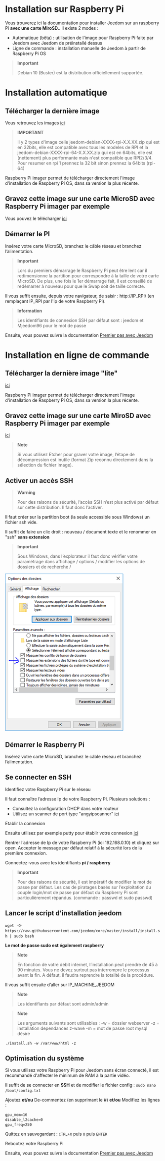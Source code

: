 # Installation sur Raspberry Pi

Vous trouverez ici la documentation pour installer Jeedom sur un raspberry Pi **avec une carte MiroSD.**. Il existe 2 modes :

- Automatique (bêta) : utilisation de l'image pour Raspberry Pi faite par Jeedom avec Jeedom de préinstallé dessus
- Ligne de commande : installation manuelle de Jeedom à partir de Raspberry Pi OS

> **Important**
>
> Debian 10 (Buster) est la distribution officiellement supportée.

# Installation automatique

## Télécharger la dernière image

Vous retrouvez les images [ici](https://images.jeedom.com/rpi/)

> **IMPORTANT**
>
>Il y 2 types d'image celle jeedom-debian-XXXX-rpi-X.X.XX.zip qui est en 32bits, elle est compatible avec tous les modeles de RPI et la jeedom-debian-XXXX-rpi-64-X.X.XX.zip qui est en 64bits, elle est (nettement) plus performante mais n'est compatible que RPI2/3/4. Pour resumer en rpi 1 prennez la 32 bit sinon prennez la 64bits (rpi-64)

Raspberry Pi imager permet de télécharger directement l'image d'installation de Raspberry Pi OS, dans sa version la plus récente.

## Gravez cette image sur une carte MicroSD avec Raspberry Pi imager par exemple

Vous pouvez le télécharger [ici](https://www.raspberrypi.org/downloads/)

## Démarrer le PI

Insérez votre carte MicroSD, branchez le câble réseau et branchez l’alimentation.

> **Important**
>
> Lors du premiers démarrage le Raspberry Pi peut être lent car il redimensionne la partition pour correspondre à la taille de votre carte MicroSD. De plus, une fois le 1er démarrage fait, il est conseillé de redémarrer à nouveau pour que le Swap soit de taille correcte.

Il vous suffit ensuite, depuis votre navigateur, de saisir : http://IP_RPI/ (en remplaçant IP_RPI par l'ip de votre Raspberry Pi).

> **Information**
>
> Les identifiants de connexion SSH par défaut sont : jeedom et Mjeedom96 pour le mot de passe 

Ensuite, vous pouvez suivre la documentation [Premier pas avec Jeedom](https://doc.jeedom.com/fr_FR/premiers-pas/index)

# Installation en ligne de commande

## Télécharger la dernière image "lite"

[ici](https://downloads.raspberrypi.org/raspbian_lite_latest)

Raspberry Pi imager permet de télécharger directement l'image d'installation de Raspberry Pi OS, dans sa version la plus récente.

## Gravez cette image sur une carte MiroSD avec Raspberry Pi imager par exemple

[ici](https://www.raspberrypi.org/downloads/)

> **Note**
>
> Si vous utilisez Etcher pour graver votre image, l’étape de décompression est inutile (format Zip reconnu directement dans la sélection du fichier image).

## Activer un accès SSH

> **Warning**
>
> Pour des raisons de sécurité, l’accès SSH n’est plus activé par défaut sur cette distribution. Il faut donc l’activer.

Il faut créer sur la partition boot (la seule accessible sous Windows) un fichier ssh vide.

Il suffit de faire un clic droit : nouveau / document texte et le renommer en "ssh" **sans extension**

> **Important**
>
> Sous Windows, dans l’explorateur il faut donc vérifier votre paramétrage dans affichage / options / modifier les options de dossiers et de recherche /

![ExtensionFichier](images/ExtensionFichier.PNG)

## Démarrer le Raspberry Pi

Insérez votre carte MicroSD, branchez le câble réseau et branchez l’alimentation.

## Se connecter en SSH

Identifiez votre Raspberry Pi sur le réseau

Il faut connaître l’adresse Ip de votre Raspberry PI. Plusieurs solutions :

-   Consultez la configuration DHCP dans votre routeur
-   Utilisez un scanner de port type "angyipscanner" [ici](http://angryip.org/download/#windows)

Etablir la connexion

Ensuite utilisez par exemple putty pour établir votre connexion [Ici](http://www.putty.org/)

Rentrer l’adresse de Ip de votre Raspberry Pi (ici 192.168.0.10) et cliquez sur open. Accepter le message par défaut relatif à la sécurité lors de la première connexion.

Connectez-vous avec les identifiants **pi / raspberry**

> **Important**
>
> Pour des raisons de sécurité, il est impératif de modifier le mot de passe par défaut. Les cas de piratages basés sur l’exploitation du couple login/mot de passe par défaut du Raspberry Pi sont particulièrement répandus. (commande : passwd et sudo passwd)

## Lancer le script d’installation jeedom

``wget -O- https://raw.githubusercontent.com/jeedom/core/master/install/install.sh | sudo bash``

**Le mot de passe sudo est également raspberry**

> **Note**
>
> En fonction de votre débit internet, l’installation peut prendre de 45 à 90 minutes. Vous ne devez surtout pas interrompre le processus avant la fin. A défaut, il faudra reprendre la totalité de la procédure.

Il vous suffit ensuite d’aller sur IP\_MACHINE\_JEEDOM

> **Note**
>
> Les identifiants par défaut sont admin/admin

> **Note**
>
> Les arguments suivants sont utilisables : -w = dossier webserver -z = installation dependances z-wave -m = mot de passe root mysql désiré

````
./install.sh -w /var/www/html -z
````

## Optimisation du système

Si vous utilisez votre Raspberry Pi pour Jeedom sans écran connecté, il est recommandé d'affecter le minimum de RAM à la partie vidéo.

Il suffit de se connecter en **SSH** et de modifier le fichier config : ``sudo nano /boot/config.txt``

Ajoutez **et/ou** De-commentez (en supprimant le #) **et/ou** Modifiez les lignes :

````
gpu_mem=16
disable_l2cache=0
gpu_freq=250
````

Quittez en sauvegardant : ``CTRL+X`` puis ``O`` puis ``ENTER``

Rebootez votre Raspberry Pi

Ensuite, vous pouvez suivre la documentation [Premier pas avec Jeedom](https://doc.jeedom.com/fr_FR/premiers-pas/index)
